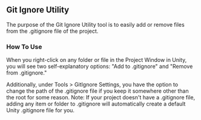 ## Git Ignore Utility
The purpose of the Git Ignore Utility tool is to easily add or remove files from the .gitignore file of the project.

### How To Use
When you right-click on any folder or file in the Project Window in Unity, you will see two self-explanatory options: "Add to .gitignore" and "Remove from .gitignore."

Additionally, under Tools > GitIgnore Settings, you have the option to change the path of the .gitignore file if you keep it somewhere other than the root for some reason.
Note: If your project doesn't have a .gitignore file, adding any item or folder to .gitignore will automatically create a default Unity .gitignore file for you.
